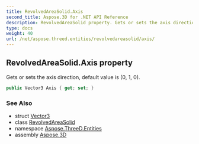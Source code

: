 ```yaml
---
title: RevolvedAreaSolid.Axis
second_title: Aspose.3D for .NET API Reference
description: RevolvedAreaSolid property. Gets or sets the axis direction default value is 0 1 0
type: docs
weight: 40
url: /net/aspose.threed.entities/revolvedareasolid/axis/
---
```

## RevolvedAreaSolid.Axis property

Gets or sets the axis direction, default value is (0, 1, 0).

```csharp
public Vector3 Axis { get; set; }
```

### See Also

* struct [Vector3](../../../aspose.threed.utilities/vector3/)
* class [RevolvedAreaSolid](../)
* namespace [Aspose.ThreeD.Entities](../../revolvedareasolid/)
* assembly [Aspose.3D](../../../)


